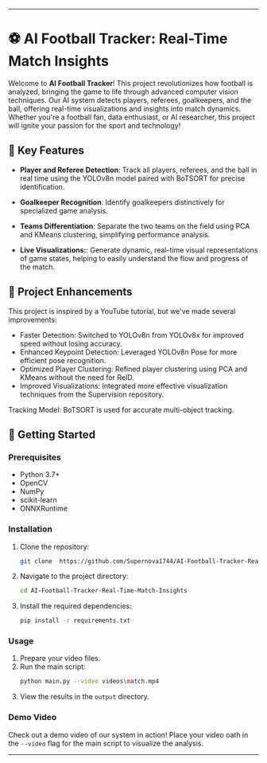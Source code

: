 
---

# ⚽ AI Football Tracker: Real-Time Match Insights

Welcome to **AI Football Tracker**! This project revolutionizes how football is analyzed, bringing the game to life through advanced computer vision techniques. Our AI system detects players, referees, goalkeepers, and the ball, offering real-time visualizations and insights into match dynamics. Whether you're a football fan, data enthusiast, or AI researcher, this project will ignite your passion for the sport and technology!

## 🌟 Key Features

- **Player and Referee Detection**:  Track all players, referees, and the ball in real time using the YOLOv8n model paired with BoTSORT for precise identification.

- **Goalkeeper Recognition**:  Identify goalkeepers distinctively for specialized game analysis.

- **Teams Differentiation**: Separate the two teams on the field using PCA and KMeans clustering, simplifying performance analysis.

- **Live Visualizations:**: Generate dynamic, real-time visual representations of game states, helping to easily understand the flow and progress of the match.

## 📌 Project Enhancements

This project is inspired by a YouTube tutorial, but we've made several improvements:

- Faster Detection: Switched to YOLOv8n from YOLOv8x for improved speed without losing accuracy.
- Enhanced Keypoint Detection: Leveraged YOLOv8n Pose for more efficient pose recognition.
- Optimized Player Clustering: Refined player clustering using PCA and KMeans without the need for ReID.
- Improved Visualizations: Integrated more effective visualization techniques from the Supervision repository.

Tracking Model: BoTSORT is used for accurate multi-object tracking.
## 🚀 Getting Started

### Prerequisites

- Python 3.7+
- OpenCV
- NumPy
- scikit-learn
- ONNXRuntime

### Installation

1. Clone the repository:
   ```bash
   git clone  https://github.com/Supernova1744/AI-Football-Tracker-Real-Time-Match-Insights.git
   ```
2. Navigate to the project directory:
   ```bash
   cd AI-Football-Tracker-Real-Time-Match-Insights
   ```
3. Install the required dependencies:
   ```bash
   pip install -r requirements.txt
   ```

### Usage

1. Prepare your video files.
2. Run the main script:
   ```bash
   python main.py --video videos\match.mp4
   ```
3. View the results in the `output` directory.

### Demo Video

Check out a demo video of our system in action! Place your video oath in the `--video` flag for the main script to visualize the analysis.






---
